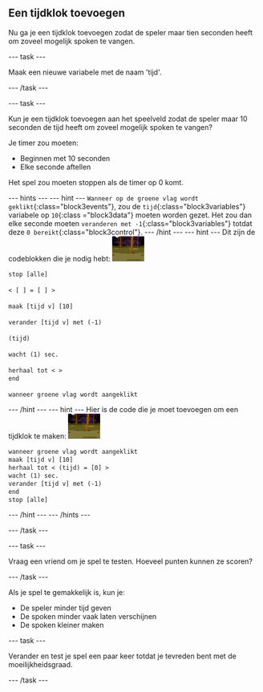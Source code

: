 ## Een tijdklok toevoegen

Nu ga je een tijdklok toevoegen zodat de speler maar tien seconden heeft om zoveel mogelijk spoken te vangen.

--- task ---

Maak een nieuwe variabele met de naam 'tijd'.

--- /task ---

--- task ---

Kun je een tijdklok toevoegen aan het speelveld zodat de speler maar 10 seconden de tijd heeft om zoveel mogelijk spoken te vangen?

Je timer zou moeten:

+ Beginnen met 10 seconden
+ Elke seconde aftellen

Het spel zou moeten stoppen als de timer op 0 komt.

--- hints ---
 --- hint --- `Wanneer op de groene vlag wordt geklikt`{:class="block3events"}, zou de `tijd`{:class="block3variables"} variabele op `10`{:class ="block3data"} moeten worden gezet. Het zou dan elke seconde moeten `veranderen met -1`{:class="block3variables"} totdat deze `0 bereikt`{:class="block3control"}.
--- /hint ---
 --- hint --- Dit zijn de codeblokken die je nodig hebt: ![spook-sprite](images/ghost-backdrop.png)
 
```blocks3
stop [alle]

< [ ] = [ ] >

maak [tijd v] [10]

verander [tijd v] met (-1)

(tijd)

wacht (1) sec.

herhaal tot < >
end

wanneer groene vlag wordt aangeklikt

```

--- /hint --- --- hint --- Hier is de code die je moet toevoegen om een tijdklok te maken: ![achtergrond pictogram](images/ghost-backdrop.png)

```blocks3
wanneer groene vlag wordt aangeklikt
maak [tijd v] [10]
herhaal tot < (tijd) = [0] >
wacht (1) sec.
verander [tijd v] met (-1)
end
stop [alle]
```

--- /hint --- --- /hints ---

--- /task ---

--- task ---

Vraag een vriend om je spel te testen. Hoeveel punten kunnen ze scoren?

--- /task ---

Als je spel te gemakkelijk is, kun je:

+ De speler minder tijd geven
+ De spoken minder vaak laten verschijnen
+ De spoken kleiner maken

--- task ---

Verander en test je spel een paar keer totdat je tevreden bent met de moeilijkheidsgraad.

--- /task ---